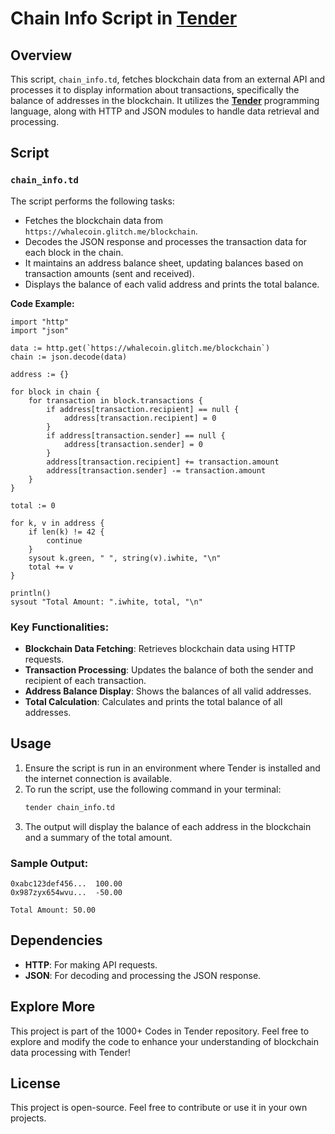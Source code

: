 # Chain Info Script in [**Tender**](https://github.com/2dprototype/tender-free)

## Overview

This script, `chain_info.td`, fetches blockchain data from an external API and processes it to display information about transactions, specifically the balance of addresses in the blockchain. It utilizes the [**Tender**](https://github.com/2dprototype/tender-free) programming language, along with HTTP and JSON modules to handle data retrieval and processing.

## Script

### `chain_info.td`

The script performs the following tasks:
- Fetches the blockchain data from `https://whalecoin.glitch.me/blockchain`.
- Decodes the JSON response and processes the transaction data for each block in the chain.
- It maintains an address balance sheet, updating balances based on transaction amounts (sent and received).
- Displays the balance of each valid address and prints the total balance.

**Code Example:**
```tender
import "http"
import "json"

data := http.get(`https://whalecoin.glitch.me/blockchain`)
chain := json.decode(data)

address := {}

for block in chain {
	for transaction in block.transactions {
		if address[transaction.recipient] == null {
			address[transaction.recipient] = 0
		}
		if address[transaction.sender] == null {
			address[transaction.sender] = 0
		}
		address[transaction.recipient] += transaction.amount
		address[transaction.sender] -= transaction.amount
	}
}

total := 0

for k, v in address {
	if len(k) != 42 {
		continue
	}
	sysout k.green, " ", string(v).iwhite, "\n"
	total += v
}

println()
sysout "Total Amount: ".iwhite, total, "\n"
```

### Key Functionalities:
- **Blockchain Data Fetching**: Retrieves blockchain data using HTTP requests.
- **Transaction Processing**: Updates the balance of both the sender and recipient of each transaction.
- **Address Balance Display**: Shows the balances of all valid addresses.
- **Total Calculation**: Calculates and prints the total balance of all addresses.

## Usage

1. Ensure the script is run in an environment where Tender is installed and the internet connection is available.
2. To run the script, use the following command in your terminal:
    ```bash
    tender chain_info.td
    ```
3. The output will display the balance of each address in the blockchain and a summary of the total amount.

### Sample Output:
```
0xabc123def456...  100.00
0x987zyx654wvu...  -50.00

Total Amount: 50.00
```

## Dependencies
- **HTTP**: For making API requests.
- **JSON**: For decoding and processing the JSON response.

## Explore More

This project is part of the 1000+ Codes in Tender repository. Feel free to explore and modify the code to enhance your understanding of blockchain data processing with Tender!

## License

This project is open-source. Feel free to contribute or use it in your own projects.

